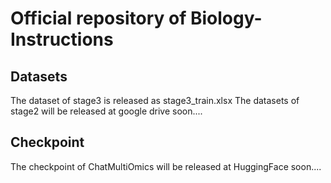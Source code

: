 # Official repository of Biology-Instructions

## Datasets
The dataset of stage3 is released as stage3_train.xlsx
The datasets of stage2 will be released at google drive soon....

## Checkpoint
The checkpoint of ChatMultiOmics will be released at HuggingFace soon....
